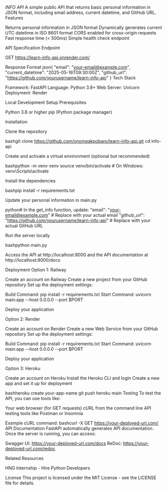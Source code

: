 *INFO API*
A simple public API that returns basic personal information in JSON format, including email address, current datetime, and GitHub URL.
Features

Returns personal information in JSON format
Dynamically generates current UTC datetime in ISO 8601 format
CORS enabled for cross-origin requests
Fast response time (< 500ms)
Simple health check endpoint

API Specification
Endpoint

GET https://learn-info-api.onrender.com/

Response Format
json{
  "email": "your-email@example.com",
  "current_datetime": "2025-05-16T09:30:00Z", 
  "github_url": "https://github.com/yourusername/learn-info-api"
}
Tech Stack

Framework: FastAPI
Language: Python 3.8+
Web Server: Uvicorn
Deployment: Render

Local Development Setup
Prerequisites

Python 3.8 or higher
pip (Python package manager)

Installation

Clone the repository

bashgit clone https://github.com/onomeakpobaro/learn-info-api.git
cd info-api

Create and activate a virtual environment (optional but recommended)

bashpython -m venv venv
source venv/bin/activate  # On Windows: venv\Scripts\activate

Install the dependencies

bashpip install -r requirements.txt

Update your personal information in main.py

python# In the get_info function, update:
"email": "your-email@example.com"  # Replace with your actual email
"github_url": "https://github.com/yourusername/learn-info-api"  # Replace with your actual GitHub URL

Run the server locally

bashpython main.py

Access the API at http://localhost:8000 and the API documentation at http://localhost:8000/docs

Deployment
Option 1: Railway

Create an account on Railway
Create a new project from your GitHub repository
Set up the deployment settings:

Build Command: pip install -r requirements.txt
Start Command: uvicorn main:app --host 0.0.0.0 --port $PORT


Deploy your application

Option 2: Render

Create an account on Render
Create a new Web Service from your GitHub repository
Set up the deployment settings:

Build Command: pip install -r requirements.txt
Start Command: uvicorn main:app --host 0.0.0.0 --port $PORT


Deploy your application

Option 3: Heroku

Create an account on Heroku
Install the Heroku CLI and login
Create a new app and set it up for deployment

bashheroku create your-app-name
git push heroku main
Testing
To test the API, you can use tools like:

Your web browser (for GET requests)
cURL from the command line
API testing tools like Postman or Insomnia

Example cURL command:
bashcurl -X GET https://your-deployed-url.com/
API Documentation
FastAPI automatically generates API documentation. Once the server is running, you can access:

Swagger UI: https://your-deployed-url.com/docs
ReDoc: https://your-deployed-url.com/redoc

Related Resources

HNG Internship - Hire Python Developers

License
This project is licensed under the MIT License - see the LICENSE file for details.
